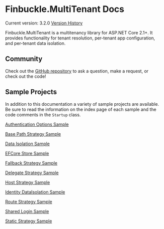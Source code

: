 # Finbuckle.MultiTenant Docs
Current version: 3.2.0
[Version History](https://github.com/Finbuckle/Finbuckle.MultiTenant/blob/master/CHANGELOG.md)

Finbuckle.MultiTenant is a multitenancy library for ASP.NET Core 2.1+. It provides functionality for tenant resolution, per-tenant app configuration, and per-tenant data isolation.

## Community
Check out the [GitHub repository](https://github.com/Finbuckle/Finbuckle.MultiTenant) to ask a question, make a request, or check out the code!

## Sample Projects
In addition to this documentation a variety of sample projects are available. Be sure to read the information on the index page of each
sample and the code comments in the `Startup` class.

[Authentication Options Sample](https://github.com/Finbuckle/Finbuckle.MultiTenant/tree/master/samples/AuthenticationOptionsSample)

[Base Path Strategy Sample](https://github.com/Finbuckle/Finbuckle.MultiTenant/tree/master/samples/BasePathStrategySample)

[Data Isolation Sample](https://github.com/Finbuckle/Finbuckle.MultiTenant/tree/master/samples/DataIsolationSample) 

[EFCore Store Sample](https://github.com/Finbuckle/Finbuckle.MultiTenant/tree/master/samples/EFCoreStoreSample)

[Fallback Strategy Sample](https://github.com/Finbuckle/Finbuckle.MultiTenant/tree/master/samples/FallbackStrategySample)

[Delegate Strategy Sample](https://github.com/Finbuckle/Finbuckle.MultiTenant/tree/master/samples/DelegateStrategySample)

[Host Strategy Sample](https://github.com/Finbuckle/Finbuckle.MultiTenant/tree/master/samples/HostStrategySample)

[Identity DataIsolation Sample](https://github.com/Finbuckle/Finbuckle.MultiTenant/tree/master/samples/IdentityDataIsolationSample)

[Route Strategy Sample](https://github.com/Finbuckle/Finbuckle.MultiTenant/tree/master/samples/RouteStrategySample)  

[Shared Login Sample](https://github.com/Finbuckle/Finbuckle.MultiTenant/tree/master/samples/SharedLoginSample)  

[Static Strategy Sample](https://github.com/Finbuckle/Finbuckle.MultiTenant/tree/master/samples/StaticStrategySample)